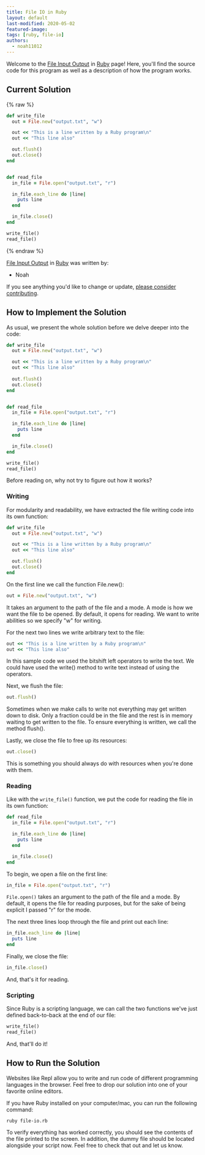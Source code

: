 ```yaml
---
title: File IO in Ruby
layout: default
last-modified: 2020-05-02
featured-image:
tags: [ruby, file-io]
authors:
  - noah11012
---
```


Welcome to the [File Input Output](https://sampleprograms.io/projects/file-input-output) in [Ruby](https://sampleprograms.io/languages/ruby) page! Here, you'll find the source code for this program as well as a description of how the program works.

## Current Solution

{% raw %}

```ruby
def write_file
  out = File.new("output.txt", "w")

  out << "This is a line written by a Ruby program\n"
  out << "This line also"

  out.flush()
  out.close()
end


def read_file
  in_file = File.open("output.txt", "r")

  in_file.each_line do |line|
    puts line
  end

  in_file.close()
end

write_file()
read_file()
```

{% endraw %}

[File Input Output](https://sampleprograms.io/projects/file-input-output) in [Ruby](https://sampleprograms.io/languages/ruby) was written by:

- Noah

If you see anything you'd like to change or update, [please consider contributing](https://github.com/TheRenegadeCoder/sample-programs).

## How to Implement the Solution

As usual, we present the whole solution before we delve deeper into the code:

```ruby
def write_file
  out = File.new("output.txt", "w")

  out << "This is a line written by a Ruby program\n"
  out << "This line also"
 
  out.flush()
  out.close()
end


def read_file
  in_file = File.open("output.txt", "r")

  in_file.each_line do |line|
    puts line
  end

  in_file.close()
end

write_file()
read_file()
```

Before reading on, why not try to figure out how it works?

### Writing

For modularity and readability, we have extracted the file writing code into
its own function:

```ruby
def write_file
  out = File.new("output.txt", "w")

  out << "This is a line written by a Ruby program\n"
  out << "This line also"

  out.flush()
  out.close()
end
```

On the first line we call the function File.new():

```ruby
out = File.new("output.txt", "w")
```

It takes an argument to the path of the file and a mode. A mode is how we want
the file to be opened. By default, it opens for reading. We want to write
abilities so we specify "w" for writing.

For the next two lines we write arbitrary text to the file:

```ruby
out << "This is a line written by a Ruby program\n"
out << "This line also"
```

In this sample code we used the bitshift left operators to write the text. We
could have used the write() method to write text instead of using the operators.

Next, we flush the file:

```ruby
out.flush()
```

Sometimes when we make calls to write not everything may get written down to
disk. Only a fraction could be in the file and the rest is in memory waiting
to get written to the file. To ensure everything is written, we call the method
flush().

Lastly, we close the file to free up its resources:

```ruby
out.close()
```

This is something you should always do with resources when you're done with them.

### Reading

Like with the `write_file()` function, we put the code for reading the file in
its own function:

```ruby
def read_file
  in_file = File.open("output.txt", "r")

  in_file.each_line do |line|
    puts line
  end

  in_file.close()
end
```

To begin, we open a file on the first line:

```ruby
in_file = File.open("output.txt", "r")
```

`File.open()` takes an argument to the path of the file and a mode. By default,
it opens the file for reading purposes, but for the sake of being explicit I
passed "r" for the mode.

The next three lines loop through the file and print out each line:

```ruby
in_file.each_line do |line|
  puts line
end
```

Finally, we close the file:

```ruby
in_file.close()
```

And, that's it for reading.

### Scripting

Since Ruby is a scripting language, we can call the two functions we've just
defined back-to-back at the end of our file:

```ruby
write_file()
read_file()
```

And, that'll do it!


## How to Run the Solution

Websites like Repl allow you to write and run code of different programming
languages in the browser. Feel free to drop our solution into one of your
favorite online editors.

If you have Ruby installed on your computer/mac, you can run the following command:

```console
ruby file-io.rb
```

To verify everything has worked correctly, you should see the contents of the
file printed to the screen. In addition, the dummy file should be located
alongside your script now. Feel free to check that out and let us know.
